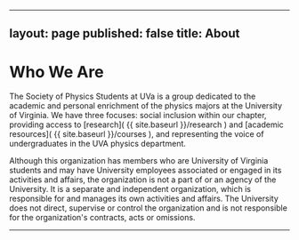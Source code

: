 
---
layout: page
published: false
title: About
---

# Who We Are

The Society of Physics Students at UVa is a group dedicated to the academic and personal enrichment of the physics majors at the University of Virginia. We have three focuses: social inclusion within our chapter, providing access to [research]( {{ site.baseurl }}/research ) and [academic resources]( {{ site.baseurl }}/courses ), and representing the voice of undergraduates in the UVA physics department.

Although this organization has members who are University of Virginia students and may have University employees associated or engaged in its activities and affairs, the organization is not a part of or an agency of the University. It is a separate and independent organization, which is responsible for and manages its own activities and affairs. The University does not direct, supervise or control the organization and is not responsible for the organization's contracts, acts or omissions.

___



